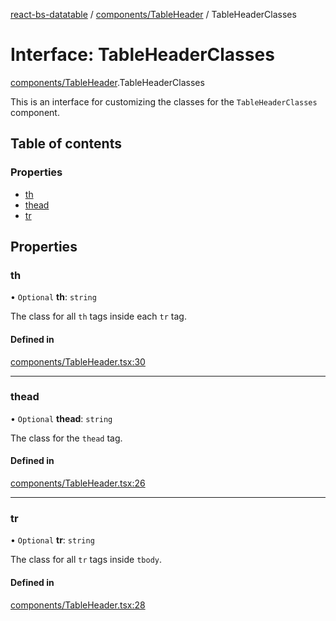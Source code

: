 [react-bs-datatable](../README.md) / [components/TableHeader](../modules/components_TableHeader.md) / TableHeaderClasses

# Interface: TableHeaderClasses

[components/TableHeader](../modules/components_TableHeader.md).TableHeaderClasses

This is an interface for customizing the classes for
the `TableHeaderClasses` component.

## Table of contents

### Properties

- [th](components_TableHeader.TableHeaderClasses.md#th)
- [thead](components_TableHeader.TableHeaderClasses.md#thead)
- [tr](components_TableHeader.TableHeaderClasses.md#tr)

## Properties

### th

• `Optional` **th**: `string`

The class for all `th` tags inside each `tr` tag.

#### Defined in

[components/TableHeader.tsx:30](https://github.com/imballinst/react-bs-datatable/blob/0e2d530/src/components/TableHeader.tsx#L30)

___

### thead

• `Optional` **thead**: `string`

The class for the `thead` tag.

#### Defined in

[components/TableHeader.tsx:26](https://github.com/imballinst/react-bs-datatable/blob/0e2d530/src/components/TableHeader.tsx#L26)

___

### tr

• `Optional` **tr**: `string`

The class for all `tr` tags inside `tbody`.

#### Defined in

[components/TableHeader.tsx:28](https://github.com/imballinst/react-bs-datatable/blob/0e2d530/src/components/TableHeader.tsx#L28)
